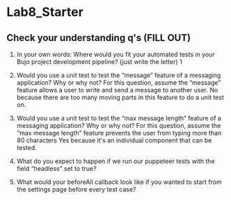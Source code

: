 # Lab8_Starter

## Check your understanding q's (FILL OUT)
1. In your own words: Where would you fit your automated tests in your Bujo project development pipeline? (just write the letter) 
1

2. Would you use a unit test to test the “message” feature of a messaging application? Why or why not? For this question, assume the “message” feature allows a user to write and send a message to another user. 
No because there are too many moving parts in this feature to do a unit test on.

3. Would you use a unit test to test the “max message length” feature of a messaging application? Why or why not? For this question, assume the “max message length” feature prevents the user from typing more than 80 characters
Yes because it's an individual component that can be tested.

4. What do you expect to happen if we run our puppeteer tests with the field “headless” set to true?

5. What would your beforeAll callback look like if you wanted to start from the settings page before every test case?

